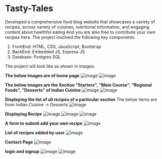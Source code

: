 # Tasty-Tales
Developed a comprehensive food blog website that showcases a variety of recipes, across variety  of cuisines, nutritional information, and engaging content about healthful eating And you are also  free to contribute your own recipes here.
The project involved the following key components:
1. FrontEnd: HTML, CSS, JavaScript, Bootstrap 
2. BackEnd: Embedded JS, Express JS
3. Database: Postgres SQL


The project will look like as shown in images:

**The below images are of home page**
![image](https://github.com/user-attachments/assets/fe487ce8-c412-4343-ad3e-e89aba4a817e)
![image](https://github.com/user-attachments/assets/73eb26d5-e785-4c3d-87c8-6b7d78a3f447)

**The below images are the Section "Starters", "Main Course", "Regional Foods", "Desserts" of Indian Cuisine**
![image](https://github.com/user-attachments/assets/879a955c-b830-42a2-b042-0fca1aff53af)
![image](https://github.com/user-attachments/assets/c8e8bb5d-fb03-48bf-a4e7-de9ccb9003fc)

**Displaying the list of all recipes of a particular section**
The below items are from Indian Cuisine -> Desserts
![image](https://github.com/user-attachments/assets/668638a7-f256-4abe-a70e-3f6d284dfc54)


**Displaying Recipe**
![image](https://github.com/user-attachments/assets/e4ed3bbc-03ed-428c-bda3-f122e60a8f28)
![image](https://github.com/user-attachments/assets/713effc6-8d67-4f19-9083-6ac269d32f1b)
![image](https://github.com/user-attachments/assets/652623a6-4172-4248-8810-10724f179bb2)

**A form to submit add your own recipe**
![image](https://github.com/user-attachments/assets/edccc00b-a58e-4d78-bccc-2c6645a04ced)

**List of recipes added by user**
![image](https://github.com/user-attachments/assets/0463634c-8750-4730-9d70-d5265529b16a)

**Contact Page**
![image](https://github.com/user-attachments/assets/92a9feee-f70b-4060-8c36-f650628fdab1)

**login and signup**
![image](https://github.com/user-attachments/assets/948bca7a-297e-4e82-ad0a-5e79681c1681)
![image](https://github.com/user-attachments/assets/f0ef8c0e-0b81-4ee3-a28b-33494022af60)

